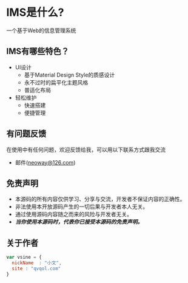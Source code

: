 # IMS是什么?

一个基于Web的信息管理系统
## IMS有哪些特色？
* UI设计
    *  基于Material Design Style的质感设计
    *  永不过时的扁平化主题风格
    *  普适化布局
* 轻松维护
    *  快速搭建
    *  便捷管理
## 有问题反馈
在使用中有任何问题，欢迎反馈给我，可以用以下联系方式跟我交流

* 邮件(neoway@126.com)

## 免责声明
*  本源码的所有内容仅供学习、分享与交流，开发者不保证内容的正确性。
*  非法使用本开放源码产生的一切后果与开发者本人无关。
*  通过使用源码内容随之而来的风险与开发者无关。
*  ***当你使用本源码时，代表你已接受本源码的免责声明。***

## 关于作者

```javascript
var vsine = {
  nickName  : "小文",
  site : "qvqol.com"
}
```